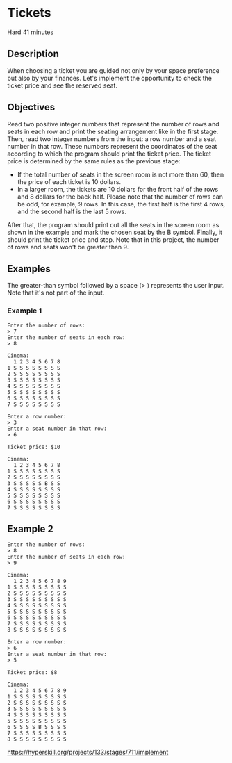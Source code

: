 # **Tickets**
 
 Hard 41 minutes 
 
## Description
When choosing a ticket you are guided not only by your space preference but also by your finances. Let's implement the opportunity to check the ticket price and see the reserved seat.

## Objectives
Read two positive integer numbers that represent the number of rows and seats in each row and print the seating arrangement like in the first stage. Then, read two integer numbers from the input: a row number and a seat number in that row. These numbers represent the coordinates of the seat according to which the program should print the ticket price. The ticket price is determined by the same rules as the previous stage:

- If the total number of seats in the screen room is not more than 60, then the price of each ticket is 10 dollars.
- In a larger room, the tickets are 10 dollars for the front half of the rows and 8 dollars for the back half. Please note that the number of rows can be odd, for example, 9 rows. In this case, the first half is the first 4 rows, and the second half is the last 5 rows.


After that, the program should print out all the seats in the screen room as shown in the example and mark the chosen seat by the B symbol. Finally, it should print the ticket price and stop. Note that in this project, the number of rows and seats won't be greater than 9.

## Examples
The greater-than symbol followed by a space (> ) represents the user input. Note that it's not part of the input.

### Example 1
```
Enter the number of rows:
> 7
Enter the number of seats in each row:
> 8

Cinema:
  1 2 3 4 5 6 7 8
1 S S S S S S S S
2 S S S S S S S S
3 S S S S S S S S
4 S S S S S S S S
5 S S S S S S S S
6 S S S S S S S S
7 S S S S S S S S

Enter a row number:
> 3
Enter a seat number in that row:
> 6

Ticket price: $10

Cinema:
  1 2 3 4 5 6 7 8
1 S S S S S S S S
2 S S S S S S S S
3 S S S S S B S S
4 S S S S S S S S
5 S S S S S S S S
6 S S S S S S S S
7 S S S S S S S S
```

## Example 2
```
Enter the number of rows:
> 8
Enter the number of seats in each row:
> 9

Cinema:
  1 2 3 4 5 6 7 8 9
1 S S S S S S S S S
2 S S S S S S S S S
3 S S S S S S S S S
4 S S S S S S S S S
5 S S S S S S S S S
6 S S S S S S S S S
7 S S S S S S S S S
8 S S S S S S S S S

Enter a row number:
> 6
Enter a seat number in that row:
> 5

Ticket price: $8

Cinema:
  1 2 3 4 5 6 7 8 9
1 S S S S S S S S S
2 S S S S S S S S S
3 S S S S S S S S S
4 S S S S S S S S S
5 S S S S S S S S S
6 S S S S B S S S S
7 S S S S S S S S S
8 S S S S S S S S S

```

https://hyperskill.org/projects/133/stages/711/implement
